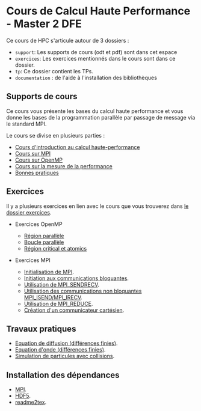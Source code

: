 # Cours de Calcul Haute Performance - Master 2 DFE

Ce cours de HPC s'articule autour de 3 dossiers :
- `support`: Les supports de cours (odt et pdf) sont dans cet espace
- `exercices`: Les exercices mentionnés dans le cours sont dans ce dossier.
- `tp`: Ce dossier contient les TPs.
- `documentation` : de l'aide à l'installation des bibliothèques

## Supports de cours

Ce cours vous présente les bases du calcul haute performance et vous donne les
bases de la programmation parallèle par passage de message via le standard MPI.

Le cours se divise en plusieurs parties :
- [Cours d'introduction au calcul haute-performance](./support/Introduction_HPC.pdf)
- [Cours sur MPI](./support/MPI.pdf)
- [Cours sur OpenMP](./support/OpenMP.pdf)
- [Cours sur la mesure de la performance](./support/mesure_performance.pdf)
- [Bonnes pratiques](./support/bonnes_pratiques.pdf)

## Exercices

Il y a plusieurs exercices en lien avec le cours que vous trouverez
dans [le dossier exercices](./exercices/).

- Exercices OpenMP
  - [Région parallèle](./exercices/openmp/1_omp_parallel)
  - [Boucle parallèle](./exercices/openmp/2_omp_do)
  - [Région critical et atomics](./exercices/openmp/3_omp_critical)


- Exercices MPI
  - [Initialisation de MPI](./exercices/mpi/1_initialization).
  - [Initiation aux communications bloquantes](./exercices/mpi/2_blocking_com).
  - [Utilisation de MPI_SENDRECV](./exercices/mpi/3_sendrecv).
  - [Utilisation des communications non bloquantes MPI_ISEND/MPI_IRECV](./exercices/mpi/4_nonblockling_com).
  - [Utilisation de MPI_REDUCE](./exercices/mpi/5_reduce_com).
  - [Création d'un communicateur cartésien](./exercices/mpi/6_cartesian_com).

## Travaux pratiques

- [Equation de diffusion (différences finies)](./tp/diffusion/).
- [Equation d'onde (différences finies)](./tp/onde/).
- [Simulation de particules avec collisions](./tp/marble/).

## Installation des dépendances

- [MPI](./documentation/mpi.md).
- [HDF5](./documentation/hdf5.md).
- [readme2tex](./documentation/readme2tex.md).
